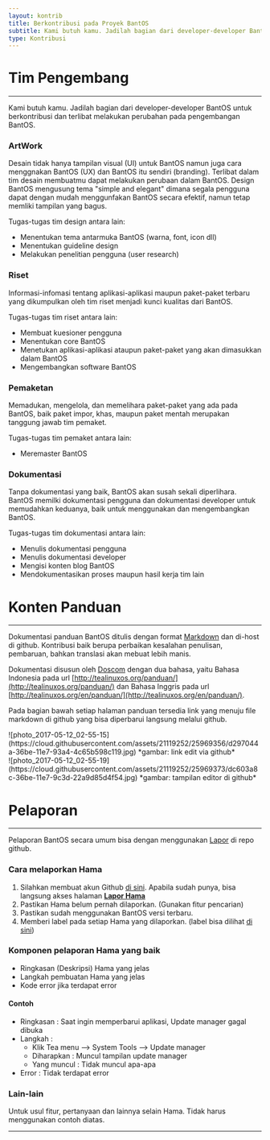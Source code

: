 ```yaml
---
layout: kontrib
title: Berkontribusi pada Proyek BantOS
subtitle: Kami butuh kamu. Jadilah bagian dari developer-developer BantOS untuk berkontribusi dan terlibat melakukan perubahan pada pengembangan TeaLinuxOS. Meskipun kamu bukan seorang programmer, kamu bisa berkontribusi dan membuat perubahan.
type: Kontribusi
---
```


<!-- !!!!!!!!!!!!!!
!
!
!   Tolong jangan hapus judul yang ada tag #
!
!
!!!!!!!!!!!!!!!!!!!! -->

# Tim Pengembang

---

Kami butuh kamu. Jadilah bagian dari developer-developer BantOS untuk berkontribusi dan terlibat melakukan perubahan pada pengembangan BantOS.

### ArtWork

Desain tidak hanya tampilan visual (UI) untuk BantOS namun juga cara menggnakan BantOS (UX) dan BantOS itu sendiri (branding). Terlibat dalam tim desain membuatmu dapat melakukan perubaan dalam BantOS. Design BantOS mengusung tema "simple and elegant" dimana segala pengguna dapat dengan mudah menggunfakan BantOS secara efektif, namun tetap memliki tampilan yang bagus.

Tugas-tugas tim design antara lain:

- Menentukan tema antarmuka BantOS (warna, font, icon dll)
- Menentukan guideline design
- Melakukan penelitian pengguna (user research)

### Riset

Informasi-infomasi tentang aplikasi-aplikasi maupun paket-paket terbaru yang dikumpulkan oleh tim riset menjadi kunci kualitas dari BantOS.

Tugas-tugas tim riset antara lain:

- Membuat kuesioner pengguna
- Menentukan core BantOS
- Menetukan aplikasi-aplikasi ataupun paket-paket yang akan dimasukkan dalam BantOS
- Mengembangkan software BantOS

### Pemaketan

Memadukan, mengelola, dan memelihara paket-paket yang ada pada BantOS, baik paket impor, khas, maupun paket mentah merupakan tanggung jawab tim pemaket.

Tugas-tugas tim pemaket antara lain:

- Meremaster BantOS

### Dokumentasi

Tanpa dokumentasi yang baik, BantOS akan susah sekali diperlihara. BantOS memilki dokumentasi pengguna dan dokumentasi developer untuk memudahkan keduanya, baik untuk menggunakan dan mengembangkan BantOS.

Tugas-tugas tim dokumentasi antara lain:

- Menulis dokumentasi pengguna
- Menulis dokumentasi developer
- Mengisi konten blog BantOS
- Mendokumentasikan proses maupun hasil kerja tim lain


# Konten Panduan

---

Dokumentasi panduan BantOS ditulis dengan format [Markdown](https://guides.github.com/features/mastering-markdown/) dan di-host di github. Kontribusi baik berupa perbaikan kesalahan penulisan, pembaruan, bahkan translasi akan mebuat lebih manis.

Dokumentasi disusun oleh [Doscom](http://doscom.org) dengan dua bahasa, yaitu Bahasa Indonesia pada url [http://tealinuxos.org/panduan/](http://tealinuxos.org/panduan/) dan Bahasa Inggris pada url [http://tealinuxos.org/en/panduan/](http://tealinuxos.org/en/panduan/).

Pada bagian bawah setiap halaman panduan tersedia link yang menuju file markdown di github yang bisa diperbarui langsung melalui github.

<div class="row center-xs">
    <div class="col-xs-12 col-md-10">
    ![photo_2017-05-12_02-55-15](https://cloud.githubusercontent.com/assets/21119252/25969356/d297044a-36be-11e7-93a4-4c65b598c119.jpg)
    *gambar: link edit via github*
    </div>
</div>

<div class="row center-xs">
    <div class="col-xs-12 col-md-10">
    ![photo_2017-05-12_02-55-19](https://cloud.githubusercontent.com/assets/21119252/25969373/dc603a8c-36be-11e7-9c3d-22a9d85d4f54.jpg)
    *gambar: tampilan editor di github*
    </div>
</div>



# Pelaporan
---

Pelaporan BantOS secara umum bisa dengan menggunakan [Lapor](https://github.com/tealinuxos/lapor) di repo github.

### Cara melaporkan Hama

1. Silahkan membuat akun Github [di sini](https://github.com/join). Apabila sudah punya, bisa langsung akses halaman [**Lapor Hama**](https://github.com/tealinuxos/lapor/issues)
2. Pastikan Hama belum pernah dilaporkan. (Gunakan fitur pencarian)
3. Pastikan sudah menggunakan BantOS versi terbaru.
4. Memberi label pada setiap Hama yang dilaporkan. (label bisa dilihat [di sini](https://github.com/tealinuxos/lapor/labels))

### Komponen pelaporan Hama yang baik

* Ringkasan (Deskripsi) Hama yang jelas
* Langkah pembuatan Hama yang jelas
* Kode error jika terdapat error

#### Contoh

* Ringkasan : Saat ingin memperbarui aplikasi, Update manager gagal dibuka
* Langkah :
	* Klik Tea menu --> System Tools --> Update manager
	* Diharapkan : Muncul tampilan update manager
	* Yang muncul : Tidak muncul apa-apa
* Error : Tidak terdapat error

### Lain-lain

Untuk usul fitur, pertanyaan dan lainnya selain Hama. Tidak harus menggunakan contoh diatas.


---

